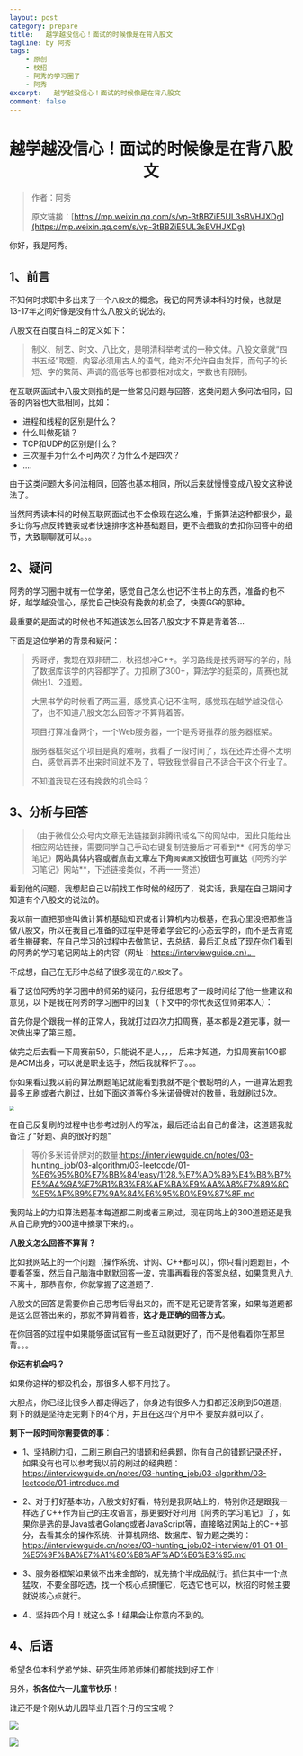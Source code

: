 ```yaml
---
layout: post
category: prepare
title:   越学越没信心！面试的时候像是在背八股文
tagline: by 阿秀
tags:
    - 原创
    - 校招
    - 阿秀的学习圈子
    - 阿秀
excerpt:   越学越没信心！面试的时候像是在背八股文
comment: false
---
```






<h1 align="center">
  越学越没信心！面试的时候像是在背八股文
</h1>

>作者：阿秀
>
>原文链接：[https://mp.weixin.qq.com/s/vp-3tBBZiE5UL3sBVHJXDg](https://mp.weixin.qq.com/s/vp-3tBBZiE5UL3sBVHJXDg)

你好，我是阿秀。

## 1、前言

不知何时求职中多出来了一个`八股文`的概念，我记的阿秀读本科的时候，也就是13-17年之间好像是没有什么八股文的说法的。

八股文在百度百科上的定义如下：

> 制义、制艺、时文、八比文，是明清科举考试的一种文体。八股文章就“四书五经”取题，内容必须用古人的语气，绝对不允许自由发挥，而句子的长短、字的繁简、声调的高低等也都要相对成文，字数也有限制。

在互联网面试中八股文则指的是一些常见问题与回答，这类问题大多问法相同，回答的内容也大抵相同，比如：

- 进程和线程的区别是什么？
- 什么叫做死锁？
- TCP和UDP的区别是什么？
- 三次握手为什么不可两次？为什么不是四次？
- ....

由于这类问题大多问法相同，回答也基本相同，所以后来就慢慢变成八股文这种说法了。

当然阿秀读本科的时候互联网面试也不会像现在这么难，手撕算法这种都很少，最多让你写点反转链表或者快速排序这种基础题目，更不会细致的去扣你回答中的细节，大致聊聊就可以。。。

## 2、疑问

阿秀的学习圈中就有一位学弟，感觉自己怎么也记不住书上的东西，准备的也不好，越学越没信心，感觉自己快没有挽救的机会了，快要GG的那种。

最重要的是面试的时候也不知道该怎么回答八股文才不算是背着答...

下面是这位学弟的背景和疑问：

> 秀哥好，我现在双非研二，秋招想冲C++。学习路线是按秀哥写的学的，除了数据库该学的内容都学了。力扣刷了300+，算法学的挺菜的，周赛也就做出1、2道题。
>
> 大黑书学的时候看了两三遍，感觉真心记不住啊，感觉现在越学越没信心了，也不知道八股文怎么回答才不算背着答。
>
> 项目打算准备两个，一个Web服务器，一个是秀哥推荐的服务器框架。
>
> 服务器框架这个项目是真的难啊，我看了一段时间了，现在还弄还得不太明白，感觉再弄不出来时间就不及了，导致我觉得自己不适合干这个行业了。
>
> 不知道我现在还有挽救的机会吗？

## 3、分析与回答

> （由于微信公众号内文章无法链接到非腾讯域名下的网站中，因此只能给出相应网站链接，需要同学自己手动右键复制链接后才可看到**《阿秀的学习笔记》**网站具体内容或者点击文章左下角`阅读原文`按钮也可直达**《阿秀的学习笔记》网站**，下述链接类似，不再一一赘述）

看到他的问题，我想起自己以前找工作时候的经历了，说实话，我是在自己期间才知道有个八股文的说法的。

我以前一直把那些叫做计算机基础知识或者计算机内功根基，在我心里没把那些当做八股文，所以在我自己准备的过程中是带着学会它的心态去学的，而不是去背或者生搬硬套，在自己学习的过程中去做笔记，去总结，最后汇总成了现在你们看到的阿秀的学习笔记网站上的内容（网址：https://interviewguide.cn）。

不成想，自己在无形中总结了很多现在的`八股文`了。

看了这位阿秀的学习圈中的师弟的疑问，我仔细思考了一段时间给了他一些建议和意见，以下是我在阿秀的学习圈中的回复（下文中的你代表这位师弟本人）：

首先你是个跟我一样的正常人，我就打过四次力扣周赛，基本都是2道完事，就一次做出来了第三题。

做完之后去看一下周赛前50，只能说不是人，，， 后来才知道，力扣周赛前100都是ACM出身，可以说是职业选手，然后我就释怀了。。。 

你如果看过我以前的算法刷题笔记就能看到我就不是个很聪明的人，一道算法题我最多五刷或者六刷过，比如下面这道等价多米诺骨牌对的数量，我就刷过5次。

<img src="https://axiu-image-bed.oss-cn-shanghai.aliyuncs.com/img/202206011320752.png" style="zoom:50%;" />

在自己反复刷的过程中也参考过别人的写法，最后还给出自己的备注，这道题我就备注了"好题、真的很好的题"

> 等价多米诺骨牌对的数量:https://interviewguide.cn/notes/03-hunting_job/03-algorithm/03-leetcode/01-%E6%95%B0%E7%BB%84/easy/1128.%E7%AD%89%E4%BB%B7%E5%A4%9A%E7%B1%B3%E8%AF%BA%E9%AA%A8%E7%89%8C%E5%AF%B9%E7%9A%84%E6%95%B0%E9%87%8F.md

我网站上的力扣算法题基本每道都二刷或者三刷过，现在网站上的300道题还是我从自己刷完的600道中摘录下来的。。 

**八股文怎么回答不算背？**

比如我网站上的一个问题（操作系统、计网、C++都可以），你只看问题题目，不要看答案，然后自己脑海中默默回答一波，完事再看我的答案总结，如果意思八九不离十，那恭喜你，你就掌握了这道题了.

八股文的回答是需要你自己思考后得出来的，而不是死记硬背答案，如果每道题都是这么回答出来的，那就不算背着答，**这才是正确的回答方式**。

在你回答的过程中如果能够面试官有一些互动就更好了，而不是他看着你在那里背。。。 

**你还有机会吗？**

如果你这样的都没机会，那很多人都不用找了。

大胆点，你已经比很多人都走得远了，你身边有很多人力扣都还没刷到50道题，剩下的就是坚持走完剩下的4个月，并且在这四个月中不 要放弃就可以了。 

**剩下一段时间你需要做的事**：

- 1、坚持刷力扣，二刷三刷自己的错题和经典题，你有自己的错题记录还好，如果没有也可以参考我以前的刷过的经典题：https://interviewguide.cn/notes/03-hunting_job/03-algorithm/03-leetcode/01-introduce.md 

- 2、对于打好基本功，八股文好好看，特别是我网站上的，特别你还是跟我一样选了C++作为自己的主攻语言，那更要好好利用《阿秀的学习笔记》了，如果你是选的是Java或者Golang或者JavaScript等，直接略过网站上的C++部分，去看其余的操作系统、计算机网络、数据库、智力题之类的：https://interviewguide.cn/notes/03-hunting_job/02-interview/01-01-01-%E5%9F%BA%E7%A1%80%E8%AF%AD%E6%B3%95.md

- 3、服务器框架如果做不出来全部的，就先搞个半成品就行。抓住其中一个点猛攻，不要全部吃透，找一个核心点搞懂它，吃透它也可以，秋招的时候主要就说核心点就行。 

- 4、坚持四个月！就这么多！结果会让你意向不到的。



## 4、后语



希望各位本科学弟学妹、研究生师弟师妹们都能找到好工作！

另外，**祝各位六一儿童节快乐**！

谁还不是个刚从幼儿园毕业几百个月的宝宝呢？

![](https://axiu-image-bed.oss-cn-shanghai.aliyuncs.com/img/202206011336873.png)

![](https://axiu-image-bed.oss-cn-shanghai.aliyuncs.com/img/202206011337278.png)

